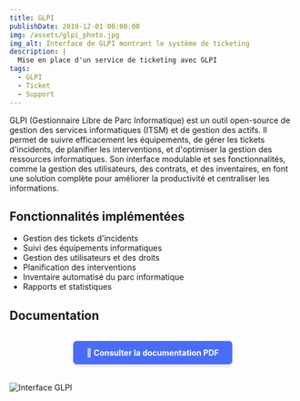 ```yaml
---
title: GLPI
publishDate: 2019-12-01 00:00:00
img: /assets/glpi_photo.jpg
img_alt: Interface de GLPI montrant le système de ticketing
description: |
  Mise en place d'un service de ticketing avec GLPI
tags:
  - GLPI
  - Ticket
  - Support
---
```


GLPI (Gestionnaire Libre de Parc Informatique) est un outil open-source de gestion des services informatiques (ITSM) et de gestion des actifs. Il permet de suivre efficacement les équipements, de gérer les tickets d'incidents, de planifier les interventions, et d'optimiser la gestion des ressources informatiques. Son interface modulable et ses fonctionnalités, comme la gestion des utilisateurs, des contrats, et des inventaires, en font une solution complète pour améliorer la productivité et centraliser les informations.

## Fonctionnalités implémentées

- Gestion des tickets d'incidents
- Suivi des équipements informatiques
- Gestion des utilisateurs et des droits
- Planification des interventions
- Inventaire automatisé du parc informatique
- Rapports et statistiques

## Documentation

<div style="text-align: center; margin: 2rem 0;">
  <a href="/assets/GLPI.pdf" target="_blank" style="display: inline-block; background-color: #4a6cf7; color: white; padding: 12px 24px; text-decoration: none; border-radius: 6px; font-weight: bold; box-shadow: 0 4px 6px rgba(0,0,0,0.1);">
    📄 Consulter la documentation PDF
  </a>
</div>

![Interface GLPI](/assets/glpi_photo.jpg)